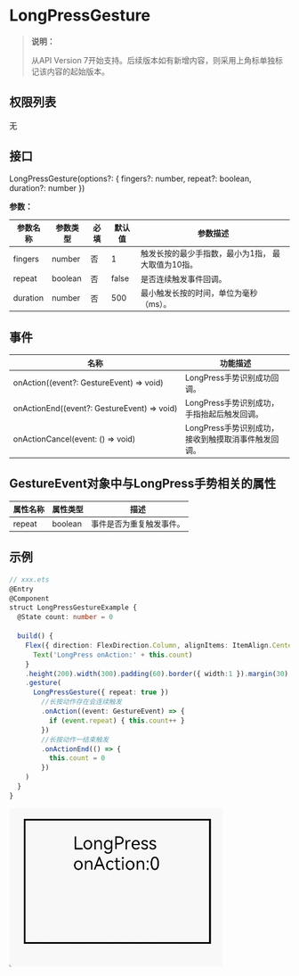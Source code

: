 # LongPressGesture

>  **说明：**
>
>  从API Version 7开始支持。后续版本如有新增内容，则采用上角标单独标记该内容的起始版本。


## 权限列表

无


## 接口

LongPressGesture(options?: { fingers?: number, repeat?: boolean, duration?: number })

**参数：**

| 参数名称     | 参数类型    | 必填   | 默认值   | 参数描述                             |
| -------- | ------- | ---- | ----- | -------------------------------- |
| fingers  | number  | 否    | 1     | 触发长按的最少手指数，最小为1指，&nbsp;最大取值为10指。 |
| repeat   | boolean | 否    | false | 是否连续触发事件回调。                      |
| duration | number  | 否    | 500   | 最小触发长按的时间，单位为毫秒（ms）。             |

## 事件

| 名称                                       | 功能描述                           |
| ---------------------------------------- | ------------------------------ |
| onAction((event?:&nbsp;GestureEvent)&nbsp;=&gt;&nbsp;void) | LongPress手势识别成功回调。             |
| onActionEnd((event?:&nbsp;GestureEvent)&nbsp;=&gt;&nbsp;void) | LongPress手势识别成功，手指抬起后触发回调。     |
| onActionCancel(event:&nbsp;()&nbsp;=&gt;&nbsp;void) | LongPress手势识别成功，接收到触摸取消事件触发回调。 |

## GestureEvent对象中与LongPress手势相关的属性

| 属性名称   | 属性类型    | 描述           |
| ------ | ------- | ------------ |
| repeat | boolean | 事件是否为重复触发事件。 |

## 示例

```ts
// xxx.ets
@Entry
@Component
struct LongPressGestureExample {
  @State count: number = 0

  build() {
    Flex({ direction: FlexDirection.Column, alignItems: ItemAlign.Center, justifyContent: FlexAlign.SpaceBetween }) {
      Text('LongPress onAction:' + this.count)
    }
    .height(200).width(300).padding(60).border({ width:1 }).margin(30)
    .gesture(
      LongPressGesture({ repeat: true })
        //长按动作存在会连续触发
        .onAction((event: GestureEvent) => {
          if (event.repeat) { this.count++ }
        })
        //长按动作一结束触发
        .onActionEnd(() => {
          this.count = 0
        })
    )
  }
}
```

![zh-cn_image_0000001174264380](figures/zh-cn_image_0000001174264380.gif)
